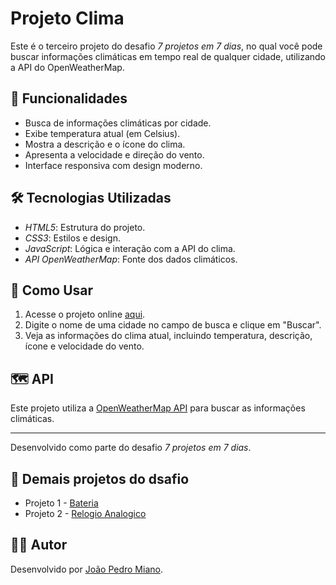 # Projeto Clima

Este é o terceiro projeto do desafio *7 projetos em 7 dias*, no qual você pode buscar informações climáticas em tempo real de qualquer cidade, utilizando a API do OpenWeatherMap.

## 🚀 Funcionalidades

- Busca de informações climáticas por cidade.
- Exibe temperatura atual (em Celsius).
- Mostra a descrição e o ícone do clima.
- Apresenta a velocidade e direção do vento.
- Interface responsiva com design moderno.

## 🛠️ Tecnologias Utilizadas

- *HTML5*: Estrutura do projeto.
- *CSS3*: Estilos e design.
- *JavaScript*: Lógica e interação com a API do clima.
- *API OpenWeatherMap*: Fonte dos dados climáticos.

## 🎯 Como Usar

1. Acesse o projeto online [aqui](https://joaomiano.github.io/Clima/).
2. Digite o nome de uma cidade no campo de busca e clique em "Buscar".
3. Veja as informações do clima atual, incluindo temperatura, descrição, ícone e velocidade do vento.

## 🗺 API

Este projeto utiliza a [OpenWeatherMap API](https://openweathermap.org/api) para buscar as informações climáticas.

---

Desenvolvido como parte do desafio *7 projetos em 7 dias*.

## 🔗 Demais projetos do dsafio

- Projeto 1 - [Bateria](https://github.com/JoaoMiano/bateriaJS)
- Projeto 2 - [Relogio Analogico](https://github.com/JoaoMiano/RelogioAnalogico)

## 👨‍💻 Autor

Desenvolvido por [João Pedro Miano](https://www.linkedin.com/in/joao-miano/).
